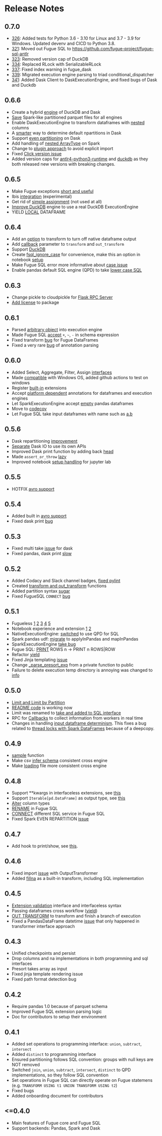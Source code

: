 # Release Notes

## 0.7.0

-   [326](https://github.com/fugue-project/fugue/pull/326): Added tests for Python 3.6 - 3.10 for Linux and 3.7 - 3.9 for Windows. Updated devenv and CICD to Python 3.8.
-   [321](https://github.com/fugue-project/fugue/issues/321): Moved out Fugue SQL to https://github.com/fugue-project/fugue-sql-antlr
-   [323](https://github.com/fugue-project/fugue/issues/323): Removed version cap of DuckDB
-   [334](https://github.com/fugue-project/fugue/issues/334): Replaced RLock with SerializableRLock
-   [337](https://github.com/fugue-project/fugue/issues/337): Fixed index warning in fugue_dask
-   [339](https://github.com/fugue-project/fugue/pull/339): Migrated execution engine parsing to triad conditional_dispatcher
-   [341](https://github.com/fugue-project/fugue/issues/341): Added Dask Client to DaskExecutionEngine, and fixed bugs of Dask and Duckdb

## 0.6.6

-   Create a hybrid [engine](https://github.com/fugue-project/fugue/issues/300) of DuckDB and Dask
-   [Save](https://github.com/fugue-project/fugue/issues/285) Spark-like partitioned parquet files for all engines
-   Enable DaskExecutionEngine to transform dataframes with [nested](https://github.com/fugue-project/fugue/issues/299) columns
-   A [smarter](https://github.com/fugue-project/fugue/issues/304) way to determine default npartitions in Dask
-   Support [even partitioning](https://github.com/fugue-project/fugue/issues/303) on Dask
-   Add handling of [nested ArrayType](https://github.com/fugue-project/fugue/issues/308) on Spark
-   Change to [plugin approach](https://github.com/fugue-project/fugue/issues/310) to avoid explicit import
-   Fixed [Click version issue](https://github.com/fugue-project/fugue/issues/313)
-   Added version caps for [antlr4-python3-runtime](https://github.com/fugue-project/fugue/issues/318) and [duckdb](https://github.com/fugue-project/fugue/issues/322) as they both released new versions with breaking changes.

## 0.6.5

-   Make Fugue exceptions [short and useful](https://github.com/fugue-project/fugue/issues/277)
-   Ibis [integration](https://github.com/fugue-project/fugue/issues/272) (experimental)
-   Get rid of [simple assignment](https://github.com/fugue-project/fugue/issues/276) (not used at all)
-   [Improve DuckDB](https://github.com/fugue-project/fugue/pull/289) engine to use a real DuckDB ExecutionEngine
-   YIELD [LOCAL](https://github.com/fugue-project/fugue/issues/284) DATAFRAME

## 0.6.4

-   Add an [option](https://github.com/fugue-project/fugue/issues/267) to transform to turn off native dataframe output
-   Add [callback](https://github.com/fugue-project/fugue/issues/256) parameter to `transform` and `out_transform`
-   Support [DuckDB](https://github.com/fugue-project/fugue/issues/259)
-   Create [fsql_ignore_case](https://github.com/fugue-project/fugue/issues/253) for convenience, make this an option in notebook [setup](https://github.com/fugue-project/fugue/issues/263)
-   Make Fugue SQL error more informative about [case issue](https://github.com/fugue-project/fugue/issues/254)
-   Enable pandas default SQL engine (QPD) to take [lower case SQL](https://github.com/fugue-project/fugue/issues/255)

## 0.6.3

-   Change pickle to cloudpickle for [Flask RPC Server](https://github.com/fugue-project/fugue/issues/246)
-   [Add license](https://github.com/fugue-project/fugue/pull/245) to package

## 0.6.1

-   Parsed [arbitrary object](https://github.com/fugue-project/fugue/issues/234) into execution engine
-   Made Fugue SQL [accept](https://github.com/fugue-project/fugue/issues/233) `+`, `~`, `-` in schema expression
-   Fixed transform [bug](https://github.com/fugue-project/fugue/issues/232) for Fugue DataFrames
-   Fixed a very rare [bug](https://github.com/fugue-project/fugue/issues/239) of annotation parsing

## 0.6.0

-   Added Select, Aggregate, Filter, Assign [interfaces](https://github.com/fugue-project/fugue/issues/211)
-   Made [compatible](https://github.com/fugue-project/fugue/issues/224) with Windows OS, added github actions to test on windows
-   Register [built-in](https://github.com/fugue-project/fugue/issues/191) extensions
-   Accept [platform dependent](https://github.com/fugue-project/fugue/issues/229) annotations for dataframes and execution engines
-   Let SparkExecutionEngine accept [empty](https://github.com/fugue-project/fugue/issues/217) pandas dataframes
-   Move to [codecov](https://github.com/fugue-project/fugue/issues/216)
-   Let Fugue SQL take input dataframes with name such as [a.b](https://github.com/fugue-project/fugue/issues/215)

## 0.5.6

-   Dask repartitioning [improvement](https://github.com/fugue-project/fugue/issues/201)
-   [Separate](https://github.com/fugue-project/fugue/issues/192) Dask IO to use its own APIs
-   Improved Dask print function by adding back [head](https://github.com/fugue-project/fugue/issues/205)
-   Made `assert_or_throw` [lazy](https://github.com/fugue-project/fugue/issues/206)
-   Improved notebook [setup handling](https://github.com/fugue-project/fugue/issues/192) for jupyter lab

## 0.5.5

-   HOTFIX [avro support](https://github.com/fugue-project/fugue/issues/200)

## 0.5.4

-   Added built in [avro support](https://github.com/fugue-project/fugue/issues/125)
-   Fixed dask print [bug](https://github.com/fugue-project/fugue/issues/195)

## 0.5.3

-   Fixed multi take [issue](https://github.com/fugue-project/fugue/issues/184) for dask
-   Fixed pandas, dask print [slow](https://github.com/fugue-project/fugue/issues/186)

## 0.5.2

-   Added Codacy and Slack channel badges, [fixed pylint](https://github.com/fugue-project/fugue/pull/177)
-   Created [transform and out_transform](https://github.com/fugue-project/fugue/issues/181) functions
-   Added partition syntax [sugar](https://github.com/fugue-project/fugue/issues/183)
-   Fixed FugueSQL `CONNECT` [bug](https://github.com/fugue-project/fugue/pull/175)

## 0.5.1

-   Fugueless [1](https://github.com/fugue-project/fugue/issues/108) [2](https://github.com/fugue-project/fugue/issues/149) [3](https://github.com/fugue-project/fugue/issues/164) [4](https://github.com/fugue-project/fugue/issues/153) [5](https://github.com/fugue-project/fugue/issues/152)
-   Notebook experience and extension [1](https://github.com/fugue-project/fugue/issues/159) [2](https://github.com/fugue-project/fugue/issues/160)
-   NativeExecutionEngine: [switched](https://github.com/fugue-project/fugue/issues/171) to use QPD for SQL
-   Spark pandas udf: [migrate](https://github.com/fugue-project/fugue/issues/163) to applyInPandas and mapInPandas
-   SparkExecutionEngine [take bug](https://github.com/fugue-project/fugue/issues/166)
-   Fugue SQL: [PRINT](https://github.com/fugue-project/fugue/issues/154) ROWS n -> PRINT n ROWS|ROW
-   Refactor [yield](https://github.com/fugue-project/fugue/issues/168)
-   Fixed Jinja templating [issue](https://github.com/fugue-project/fugue/issues/134)
-   Change [\_parse_presort_exp](https://github.com/fugue-project/fugue/issues/135) from a private function to public
-   Failure to delete execution temp directory is annoying was changed to [info](https://github.com/fugue-project/fugue/issues/162)

## 0.5.0

-   [Limit and Limit by Partition](https://github.com/fugue-project/fugue/issues/128)
-   [README code](https://github.com/fugue-project/fugue/issues/132) is working now
-   Limit was renamed to [take and added to SQL interface](https://github.com/fugue-project/fugue/issues/136)
-   RPC for [Callbacks](https://github.com/fugue-project/fugue/issues/139) to collect information from workers in real time
-   Changes in handling [input dataframe determinism](https://github.com/fugue-project/fugue/issues/144). This fixes a bug related to [thread locks with Spark DataFrames](https://github.com/fugue-project/fugue/issues/143) because of a deepcopy.

## 0.4.9

-   [sample](https://github.com/fugue-project/fugue/issues/120) function
-   Make csv [infer schema](https://github.com/fugue-project/fugue/issues/121) consistent cross engine
-   Make [loading](https://github.com/fugue-project/fugue/issues/122) file more consistent cross engine

## 0.4.8

-   Support \*\*kwargs in interfaceless extensions, see [this](https://github.com/fugue-project/fugue/issues/107)
-   Support `Iterable[pd.DataFrame]` as output type, see [this](https://github.com/fugue-project/fugue/issues/106)
-   [Alter](https://github.com/fugue-project/fugue/issues/110) column types
-   [RENAME](https://github.com/fugue-project/fugue/issues/114) in Fugue SQL
-   [CONNECT](https://github.com/fugue-project/fugue/issues/112) different SQL service in Fugue SQL
-   Fixed Spark EVEN REPARTITION [issue](https://github.com/fugue-project/fugue/issues/119)

## 0.4.7

-   Add hook to print/show, see [this](https://github.com/fugue-project/fugue/issues/104).

## 0.4.6

-   Fixed import [issue](https://github.com/fugue-project/fugue/issues/99) with OutputTransformer
-   Added [fillna](https://github.com/fugue-project/fugue/issues/95) as a built-in transform, including SQL implementation

## 0.4.5

-   [Extension validation](https://github.com/fugue-project/fugue/issues/81) interface and interfaceless syntax
-   Passing dataframes cross workflow ([yield](https://github.com/fugue-project/fugue/pull/94))
-   [OUT TRANSFORM](https://github.com/fugue-project/fugue/issues/82) to transform and finish a branch of execution
-   Fixed a PandasDataFrame datetime [issue](https://github.com/fugue-project/triad/issues/59) that only happened in transformer interface approach

## 0.4.3

-   Unified checkpoints and persist
-   Drop columns and na implementations in both programming and sql interfaces
-   Presort takes array as input
-   Fixed jinja template rendering issue
-   Fixed path format detection bug

## 0.4.2

-   Require pandas 1.0 because of parquet schema
-   Improved Fugue SQL extension parsing logic
-   Doc for contributors to setup their environment

## 0.4.1

-   Added set operations to programming interface: `union`, `subtract`, `intersect`
-   Added `distinct` to programming interface
-   Ensured partitioning follows SQL convention: groups with null keys are NOT removed
-   Switched `join`, `union`, `subtract`, `intersect`, `distinct` to QPD implementations, so they follow SQL convention
-   Set operations in Fugue SQL can directly operate on Fugue statemens (e.g. `TRANSFORM USING t1 UNION TRANSFORM USING t2`)
-   Fixed bugs
-   Added onboarding document for contributors

## &lt;=0.4.0

-   Main features of Fugue core and Fugue SQL
-   Support backends: Pandas, Spark and Dask
